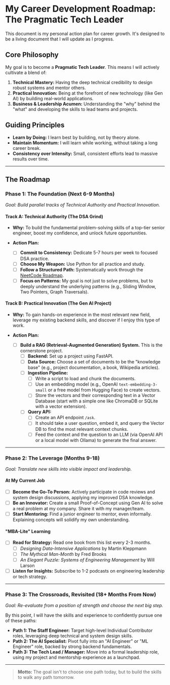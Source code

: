 # My Career Development Roadmap: The Pragmatic Tech Leader

This document is my personal action plan for career growth. It's designed to be a living document that I will update as I progress.

## Core Philosophy

My goal is to become a **Pragmatic Tech Leader**. This means I will actively cultivate a blend of:

1.  **Technical Mastery:** Having the deep technical credibility to design robust systems and mentor others.
2.  **Practical Innovation:** Being at the forefront of new technology (like Gen AI) by building real-world applications.
3.  **Business & Leadership Acumen:** Understanding the "why" behind the "what" and developing the skills to lead teams and projects.

## Guiding Principles

*   **Learn by Doing:** I learn best by building, not by theory alone.
*   **Maintain Momentum:** I will learn while working, without taking a long career break.
*   **Consistency over Intensity:** Small, consistent efforts lead to massive results over time.

---

## The Roadmap

### Phase 1: The Foundation (Next 6-9 Months)

*Goal: Build parallel tracks of Technical Authority and Practical Innovation.*

#### Track A: Technical Authority (The DSA Grind)

*   **Why:** To build the fundamental problem-solving skills of a top-tier senior engineer, boost my confidence, and unlock future opportunities.

*   **Action Plan:**
    *   [ ] **Commit to Consistency:** Dedicate 5-7 hours per week to focused DSA practice.
    *   [ ] **Choose My Weapon:** Use Python for all practice and study.
    *   [ ] **Follow a Structured Path:** Systematically work through the [NeetCode Roadmap](https://neetcode.io/roadmap).
    *   [ ] **Focus on Patterns:** My goal is not just to solve problems, but to deeply understand the underlying patterns (e.g., Sliding Window, Two Pointers, Graph Traversals).

#### Track B: Practical Innovation (The Gen AI Project)

*   **Why:** To gain hands-on experience in the most relevant new field, leverage my existing backend skills, and discover if I enjoy this type of work.

*   **Action Plan:**
    *   [ ] **Build a RAG (Retrieval-Augmented Generation) System.** This is the cornerstone project.
        *   [ ] **Backend:** Set up a project using FastAPI.
        *   [ ] **Data Source:** Choose a set of documents to be the "knowledge base" (e.g., project documentation, a book, Wikipedia articles).
        *   [ ] **Ingestion Pipeline:**
            *   [ ] Write a script to load and chunk the documents.
            *   [ ] Use an embedding model (e.g., OpenAI `text-embedding-3-small` or a free model from Hugging Face) to create vectors.
            *   [ ] Store the vectors and their corresponding text in a Vector Database (start with a simple one like ChromaDB or SQLite with a vector extension).
        *   [ ] **Query API:**
            *   [ ] Create an API endpoint `/ask`.
            *   [ ] It should take a user question, embed it, and query the Vector DB to find the most relevant context chunks.
            *   [ ] Feed the context and the question to an LLM (via OpenAI API or a local model with Ollama) to generate the final answer.

---

### Phase 2: The Leverage (Months 9-18)

*Goal: Translate new skills into visible impact and leadership.*

#### At My Current Job

*   [ ] **Become the Go-To Person:** Actively participate in code reviews and system design discussions, applying my improved DSA knowledge.
*   [ ] **Be an Innovator:** Create a small Proof-of-Concept using Gen AI to solve a real problem at my company. Share it with my manager/team.
*   [ ] **Start Mentoring:** Find a junior engineer to mentor, even informally. Explaining concepts will solidify my own understanding.

#### "MBA-Lite" Learning

*   [ ] **Read for Strategy:** Read one book from this list every 2-3 months.
    *   [ ] *Designing Data-Intensive Applications* by Martin Kleppmann
    *   [ ] *The Mythical Man-Month* by Fred Brooks
    *   [ ] *An Elegant Puzzle: Systems of Engineering Management* by Will Larson
*   [ ] **Listen for Insights:** Subscribe to 1-2 podcasts on engineering leadership or tech strategy.

---

### Phase 3: The Crossroads, Revisited (18+ Months From Now)

*Goal: Re-evaluate from a position of strength and choose the next big step.*

By this point, I will have the skills and experience to confidently pursue one of these paths:

*   **Path 1: The Staff Engineer:** Target high-level Individual Contributor roles, leveraging deep technical and system design skills.
*   **Path 2: The AI Specialist:** Pivot fully into an "AI Engineer" or "ML Engineer" role, backed by strong backend fundamentals.
*   **Path 3: The Tech Lead / Manager:** Move into a formal leadership role, using my project and mentorship experience as a launchpad.

---

> **Motto:** The goal isn't to choose one path today, but to build the skills to walk any path tomorrow.